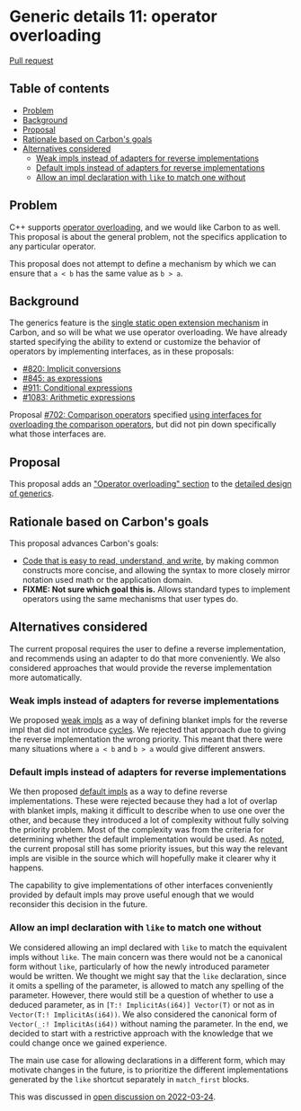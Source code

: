 # Generic details 11: operator overloading

<!--
Part of the Carbon Language project, under the Apache License v2.0 with LLVM
Exceptions. See /LICENSE for license information.
SPDX-License-Identifier: Apache-2.0 WITH LLVM-exception
-->

[Pull request](https://github.com/carbon-language/carbon-lang/pull/1144)

<!-- toc -->

## Table of contents

-   [Problem](#problem)
-   [Background](#background)
-   [Proposal](#proposal)
-   [Rationale based on Carbon's goals](#rationale-based-on-carbons-goals)
-   [Alternatives considered](#alternatives-considered)
    -   [Weak impls instead of adapters for reverse implementations](#weak-impls-instead-of-adapters-for-reverse-implementations)
    -   [Default impls instead of adapters for reverse implementations](#default-impls-instead-of-adapters-for-reverse-implementations)
    -   [Allow an impl declaration with `like` to match one without](#allow-an-impl-declaration-with-like-to-match-one-without)

<!-- tocstop -->

## Problem

C++ supports
[operator overloading](https://en.wikipedia.org/wiki/Operator_overloading), and
we would like Carbon to as well. This proposal is about the general problem, not
the specifics application to any particular operator.

This proposal does not attempt to define a mechanism by which we can ensure that
`a < b` has the same value as `b > a`.

## Background

The generics feature is the
[single static open extension mechanism](/docs/project/principles/static_open_extension.md)
in Carbon, and so will be what we use operator overloading. We have already
started specifying the ability to extend or customize the behavior of operators
by implementing interfaces, as in these proposals:

-   [#820: Implicit conversions](https://github.com/carbon-language/carbon-lang/pull/820)
-   [#845: as expressions](https://github.com/carbon-language/carbon-lang/pull/845)
-   [#911: Conditional expressions](https://github.com/carbon-language/carbon-lang/pull/911)
-   [#1083: Arithmetic expressions](https://github.com/carbon-language/carbon-lang/pull/1083)

Proposal
[#702: Comparison operators](https://github.com/carbon-language/carbon-lang/pull/702)
specified
[using interfaces for overloading the comparison operators](p0702.md#overloading),
but did not pin down specifically what those interfaces are.

## Proposal

This proposal adds an
["Operator overloading" section](/docs/design/generics/details.md#operator-overloading)
to the [detailed design of generics](/docs/design/generics/details.md).

## Rationale based on Carbon's goals

This proposal advances Carbon's goals:

-   [Code that is easy to read, understand, and write](/docs/project/goals.md#code-that-is-easy-to-read-understand-and-write),
    by making common constructs more concise, and allowing the syntax to more
    closely mirror notation used math or the application domain.
-   **FIXME: Not sure which goal this is.** Allows standard types to implement
    operators using the same mechanisms that user types do.

## Alternatives considered

The current proposal requires the user to define a reverse implementation, and
recommends using an adapter to do that more conveniently. We also considered
approaches that would provide the reverse implementation more automatically.

### Weak impls instead of adapters for reverse implementations

We proposed
[weak impls](https://github.com/carbon-language/carbon-lang/pull/1027) as a way
of defining blanket impls for the reverse impl that did not introduce
[cycles](/docs/design/generics/details.md#acyclic-rule). We rejected that
approach due to giving the reverse implementation the wrong priority. This meant
that there were many situations where `a < b` and `b > a` would give different
answers.

### Default impls instead of adapters for reverse implementations

We then proposed
[default impls](https://github.com/carbon-language/carbon-lang/pull/1034) as a
way to define reverse implementations. These were rejected because they had a
lot of overlap with blanket impls, making it difficult to describe when to use
one over the other, and because they introduced a lot of complexity without
fully solving the priority problem. Most of the complexity was from the criteria
for determining whether the default implementation would be used. As
[noted](/docs/design/generics/details.md#binary-operators), the current proposal
still has some priority issues, but this way the relevant impls are visible in
the source which will hopefully make it clearer why it happens.

The capability to give implementations of other interfaces conveniently provided
by default impls may prove useful enough that we would reconsider this decision
in the future.

### Allow an impl declaration with `like` to match one without

We considered allowing an impl declared with `like` to match the equivalent
impls without `like`. The main concern was there would not be a canonical form
without `like`, particularly of how the newly introduced parameter would be
written. We thought we might say that the `like` declaration, since it omits a
spelling of the parameter, is allowed to match any spelling of the parameter.
However, there would still be a question of whether to use a deduced parameter,
as in `[T:! ImplicitAs(i64)] Vector(T)` or not as in
`Vector(T:! ImplicitAs(i64))`. We also considered the canonical form of
`Vector(_:! ImplicitAs(i64))` without naming the parameter. In the end, we
decided to start with a restrictive approach with the knowledge that we could
change once we gained experience.

The main use case for allowing declarations in a different form, which may
motivate changes in the future, is to prioritize the different implementations
generated by the `like` shortcut separately in `match_first` blocks.

This was discussed in
[open discussion on 2022-03-24](https://docs.google.com/document/d/1cRrhRrmaUf2hVi2lFcHsYo2j0jI6t9RGZoYjWhRxp14/edit?resourcekey=0-xWHBEZ8zIqnJiB4yfBSLfA#).
